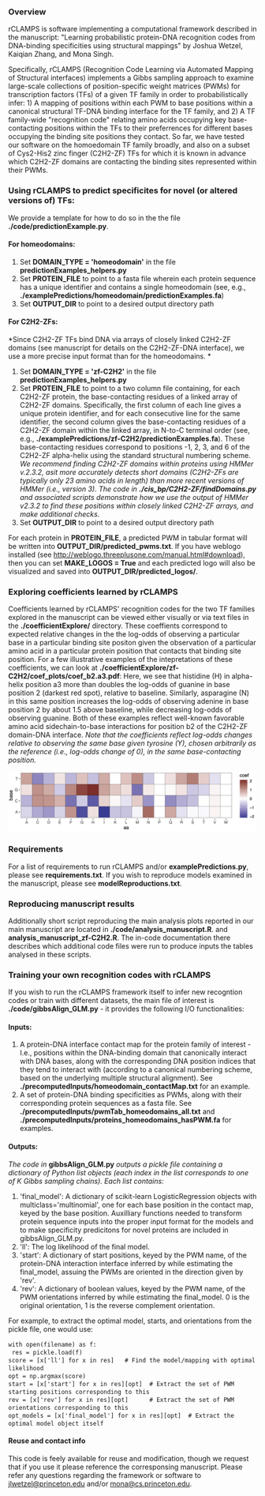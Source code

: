 ### Overview

rCLAMPS is software implementing a computational framework described in the manuscript:  "Learning probabilistic protein-DNA recognition codes from DNA-binding specificities using structural mappings" by Joshua Wetzel, Kaiqian Zhang, and Mona Singh.

Specifically, rCLAMPS (Recognition Code Learning via Automated Mapping of Structural interfaces) implements a Gibbs sampling approach to examine large-scale collections of position-specific weight matrices (PWMs) for transcription factors (TFs) of a given TF family in order to probabilistically infer:  1) A mapping of positions within each PWM to base positions within a canonical structural TF-DNA binding interface for the TF family, and 2) A TF family-wide "recognition code" relating amino acids occupying key base-contacting positions within the TFs to their preferrences for different bases occupying the binding site positions they contact.  So far, we have tested our software on the homoedomain TF family broadly, and also on a subset of Cys2-His2 zinc finger (C2H2-ZF) TFs for which it is known in advance which C2H2-ZF domains are contacting the binding sites represented within their PWMs.

### Using rCLAMPS to predict specificites for novel (or altered versions of) TFs:

We provide a template for how to do so in the the file **./code/predictionExample.py**.

#### For homeodomains:
1. Set **DOMAIN_TYPE = 'homeodomain'** in the file **predictionExamples_helpers.py**
2. Set **PROTEIN_FILE** to point to a fasta file wherein each protein sequence has a unique identifier and contains a single homeodomain (see, e.g.,  **./examplePredictions/homeodomain/predictionExamples.fa**)
3. Set **OUTPUT_DIR** to point to a desired output directory path

#### For C2H2-ZFs:
*Since C2H2-ZF TFs bind DNA via arrays of closely linked C2H2-ZF domains (see manuscript for details on the C2H2-ZF-DNA interface), we use a more precise input format than for the homeodomains.  *
1. Set **DOMAIN_TYPE = 'zf-C2H2'** in the file **predictionExamples_helpers.py**
2. Set **PROTEIN_FILE** to point to a two column file containing, for each C2H2-ZF protein, the base-contacting residues of a linked array of C2H2-ZF domains.  Specifically, the first column of each line gives a unique protein identifier, and for each consecutive line for the same identifier, the second column gives the base-contacting residues of a C2H2-ZF domain within the linked array, in N-to-C terminal order (see, e.g.,  **./examplePredictions/zf-C2H2/predictionExamples.fa**).  These base-contacting residues correspond to positions -1, 2, 3, and 6 of the C2H2-ZF alpha-helix using the standard structural numbering scheme.  *We recommend finding C2H2-ZF domains within proteins using HMMer v.2.3.2, asit more accurately detects short domains (C2H2-ZFs are typically only 23 amino acids in length) than more recent versions of HMMer (i.e., version 3).  The code in **./cis_bp/C2H2-ZF/findDomains.py** and associated scripts demonstrate how we use the output of HMMer v2.3.2 to find these positions within closely linked C2H2-ZF arrays, and make additional checks.*
5. Set **OUTPUT_DIR** to point to a desired output directory path

For each protein in **PROTEIN_FILE**, a predicted PWM in tabular format will be written into **OUTPUT_DIR/predicted_pwms.txt**.  If you have weblogo installed (see http://weblogo.threeplusone.com/manual.html#download), then you can set **MAKE_LOGOS = True** and each predicted logo will also be visualized and saved into **OUTPUT_DIR/predicted_logos/**.

### Exploring coefficients learned by rCLAMPS
Coefficients learned by rCLAMPS' recognition codes for the two TF families explored in the manuscript can be viewed either visually or via text files in the **./coefficientExplore/** directory.  These coeffients correspond to expected relative changes in the the log-odds of observing a particular base in a particular binding site positon given the observation of a particular amino acid in a particular protein position that contacts that binding site position.  For a few illustrative examples of the intepretations of these coefficients, we can look at **./coefficientExplore/zf-C2H2/coef_plots/coef_b2.a3.pdf**:  Here, we see that histidine (H) in alpha-helix position a3 more than doubles the log-odds of guanine in base position 2 (darkest red spot), relative to baseline.  Similarly, asparagine (N) in this same position increases the log-odds of observing adenine in base position 2 by about 1.5 above baseline, while decreasing log-odds of observing guanine.  Both of these examples reflect well-known favorable amino acid sidechain-to-base interactions for position b2 of the C2H2-ZF domain-DNA interface.  *Note that the coefficients reflect log-odds changes relative to observing the same base given tyrosine (Y), chosen arbitrarily as the reference (i.e., log-odds change of 0), in the same base-contacting position.*

![My Image](example_coef-zfC2H2-b2.a3.png)

### Requirements
For a list of requirements to run rCLAMPS and/or **examplePredictions.py**, please see **requirements.txt**. If you wish to reproduce models examined in the manuscript, please see **modelReproductions.txt**.  

### Reproducing manuscript results
Additionally short script reproducing the main analysis plots reported in our main manuscript are located in **./code/analysis_manuscript.R**. and **analysis_manuscript_zf-C2H2.R**.  The in-code documentation there describes which additional code files were run to produce inputs the tables analysed in these scripts.

### Training your own recognition codes with rCLAMPS
If you wish to run the rCLAMPS framework itself to infer new recogntion codes or train with different datasets, the main file of interest is **./code/gibbsAlign_GLM.py** - it provides the following I/O functionalities:

#### Inputs:
1.  A protein-DNA interface contact map for the protein family of interest - I.e., positions within the DNA-binding domain that canonically interact with DNA bases, along with the corresponding DNA position indices that they tend to interact with (according to a canonical numbering scheme, based on the underlying multiple structural alignment).  See **./precomputedInputs/homeodomain_contactMap.txt** for an example.
2.  A set of protein-DNA binding specificities as PWMs, along with their corresponding protein sequences as a fasta file.  See **./precomputedInputs/pwmTab_homeodomains_all.txt** and **./precomputedInputs/proteins_homeodomains_hasPWM.fa** for examples. 
 

#### Outputs:
*The code in* **gibbsAlign_GLM.py** *outputs a pickle file containing a dictionary of Python list objects (each index in the list corresponds to one of K Gibbs sampling chains).  Each list contains:*
1.  'final_model':  A dictionary of scikit-learn LogisticRegression objects with multiclass='multinomial', one for each base position in the contact map, keyed by the base position.  Auxilliary functions needed to transform protein sequence inputs into the proper input format for the models and to make specificity predicitons for novel proteins are included in gibbsAlign_GLM.py.
2.  'll':  The log likelihood of the final model.
3.  'start':  A dictionary of start positions, keyed by the PWM name, of the protein-DNA interaction interface inferred by while estimating the final_model, assuing the PWMs are oriented in the direction given by 'rev'.
4.  'rev':  A dictionary of boolean values, keyed by the PWM name, of the PWM orientations inferred by while estimating the final_model.  0 is the original orientation, 1 is the reverse complement orientation.

For example, to extract the optimal model, starts, and orientations from the pickle file, one would use: 

```
with open(filename) as f:
 res = pickle.load(f)
score = [x['ll'] for x in res]   # Find the model/mapping with optimal likelihood
opt = np.argmax(score)           
start = [x['start'] for x in res][opt]  # Extract the set of PWM starting positions corresponding to this
rev = [x['rev'] for x in res][opt]      # Extract the set of PWM orientations corresponding to this
opt_models = [x['final_model'] for x in res][opt]  # Extract the optimal model object itself
```

#### Reuse and contact info
This code is feely available for reuse and modification, though we request that if you use it please reference the corresponsing manuscript.  Please refer any questions regarding the framework or software to jlwetzel@princeton.edu and/or mona@cs.princeton.edu.
